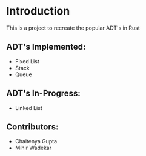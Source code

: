 # Introduction
This is a project to recreate the popular ADT's in Rust

## ADT's Implemented:
- Fixed List
- Stack
- Queue

## ADT's In-Progress:
- Linked List

## Contributors:
- Chaitenya Gupta
- Mihir Wadekar


